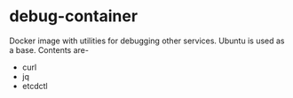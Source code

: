 # debug-container

Docker image with utilities for debugging other services. Ubuntu is used as a base. Contents are-

* curl
* jq
* etcdctl


